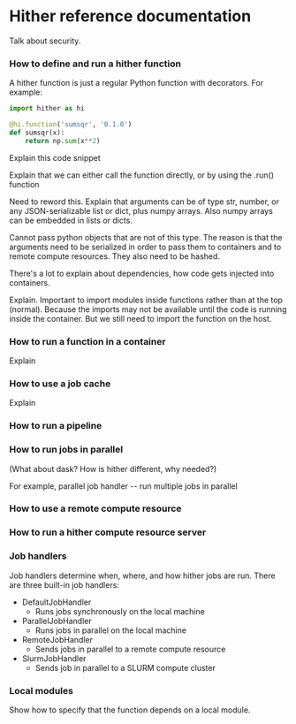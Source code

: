 # Hither reference documentation

Talk about security.

### How to define and run a hither function

A hither function is just a regular Python function with decorators. For example:

```python
import hither as hi

@hi.function('sumsqr', '0.1.0')
def sumsqr(x):
    return np.sum(x**2)
```

Explain this code snippet

Explain that we can either call the function directly, or by using the .run() function

Need to reword this. Explain that arguments can be of type str, number, or any JSON-serializable list or dict, plus numpy arrays. Also numpy arrays can be embedded in lists or dicts.

Cannot pass python objects that are not of this type. The reason is that the arguments need to be 
serialized in order to pass them to containers and
to remote compute resources. They also need to be hashed.

There's a lot to explain about dependencies, how code gets injected into containers.

Explain. Important to import modules inside functions rather than at the top (normal). Because
the imports may not be available until the code is
running inside the container. But we still need
to import the function on the host.

### How to run a function in a container

Explain

### How to use a job cache

Explain

### How to run a pipeline


### How to run jobs in parallel

(What about dask? How is hither different, why needed?)

For example, parallel job handler -- run multiple jobs in parallel

### How to use a remote compute resource

### How to run a hither compute resource server

### Job handlers

Job handlers determine when, where, and how hither jobs are run. There are three built-in job handlers:

* DefaultJobHandler
    - Runs jobs synchronously on the local machine
* ParallelJobHandler
    - Runs jobs in parallel on the local machine
* RemoteJobHandler
    - Sends jobs in parallel to a remote compute resource
* SlurmJobHandler
    - Sends job in parallel to a SLURM compute cluster

### Local modules

Show how to specify that the function depends on a local module.
